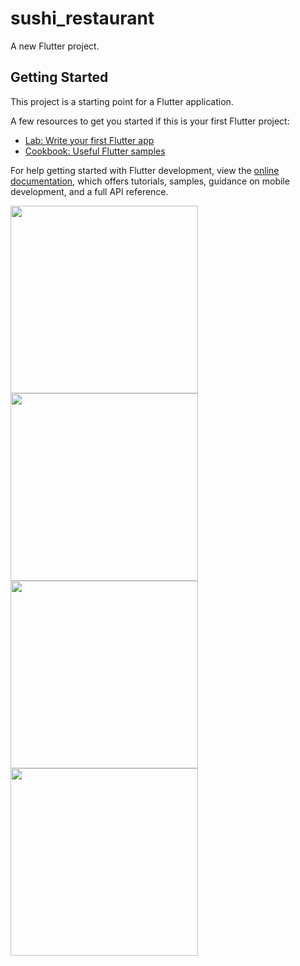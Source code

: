 # sushi_restaurant

A new Flutter project.

## Getting Started

This project is a starting point for a Flutter application.

A few resources to get you started if this is your first Flutter project:
- [Lab: Write your first Flutter app](https://docs.flutter.dev/get-started/codelab)
- [Cookbook: Useful Flutter samples](https://docs.flutter.dev/cookbook)

For help getting started with Flutter development, view the
[online documentation](https://docs.flutter.dev/), which offers tutorials,
samples, guidance on mobile development, and a full API reference.

<img src="https://github.com/ho0405/sushi_resturant/assets/23023444/fb3b918b-e7f9-4d26-83fb-4735a7c1f2cb" width="300">
<img src="https://github.com/ho0405/sushi_resturant/assets/23023444/09ab51c2-1fd3-4061-a56b-15789e39e94f" width="300">
<img src="https://github.com/ho0405/sushi_resturant/assets/23023444/ce04f6a0-d487-4957-9112-1cae77b9e6cc" width="300">
<img src="https://github.com/ho0405/sushi_resturant/assets/23023444/03c21c2e-2e96-43ca-a539-dbd1060aedb7" width="300">
